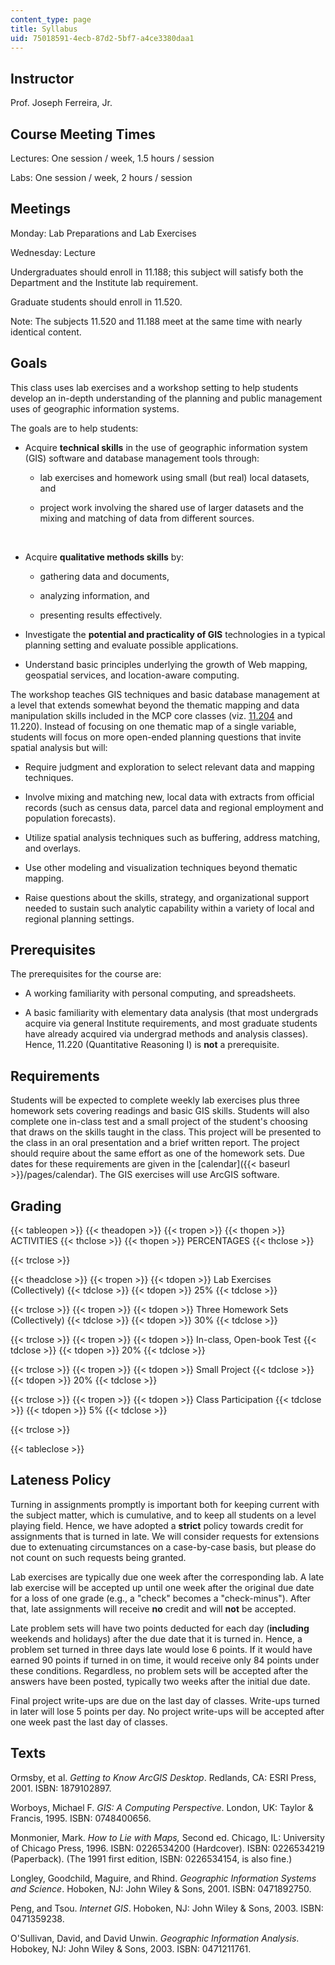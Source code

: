 ```yaml
---
content_type: page
title: Syllabus
uid: 75018591-4ecb-87d2-5bf7-a4ce3380daa1
---
```


Instructor
----------

Prof. Joseph Ferreira, Jr.

Course Meeting Times
--------------------

Lectures: One session / week, 1.5 hours / session

Labs: One session / week, 2 hours / session

Meetings
--------

Monday: Lab Preparations and Lab Exercises

Wednesday: Lecture

Undergraduates should enroll in 11.188; this subject will satisfy both the Department and the Institute lab requirement.

Graduate students should enroll in 11.520.

Note: The subjects 11.520 and 11.188 meet at the same time with nearly identical content.

Goals
-----

This class uses lab exercises and a workshop setting to help students develop an in-depth understanding of the planning and public management uses of geographic information systems.

The goals are to help students:

*   Acquire **technical skills** in the use of geographic information system (GIS) software and database management tools through:
    
    *   lab exercises and homework using small (but real) local datasets, and
        
    *   project work involving the shared use of larger datasets and the mixing and matching of data from different sources.
        
    
      
     
*   Acquire **qualitative methods skills** by:
    
    *   gathering data and documents,
        
    *   analyzing information, and
        
    *   presenting results effectively.
         
*   Investigate the **potential and practicality of GIS** technologies in a typical planning setting and evaluate possible applications.
    
*   Understand basic principles underlying the growth of Web mapping, geospatial services, and location-aware computing.
    

The workshop teaches GIS techniques and basic database management at a level that extends somewhat beyond the thematic mapping and data manipulation skills included in the MCP core classes (viz. [11.204](/courses/11-204-planning-communications-and-digital-media-fall-2004) and 11.220). Instead of focusing on one thematic map of a single variable, students will focus on more open-ended planning questions that invite spatial analysis but will:

*   Require judgment and exploration to select relevant data and mapping techniques.
    
*   Involve mixing and matching new, local data with extracts from official records (such as census data, parcel data and regional employment and population forecasts).
    
*   Utilize spatial analysis techniques such as buffering, address matching, and overlays.
    
*   Use other modeling and visualization techniques beyond thematic mapping.
    
*   Raise questions about the skills, strategy, and organizational support needed to sustain such analytic capability within a variety of local and regional planning settings.
    

Prerequisites
-------------

The prerequisites for the course are:

*   A working familiarity with personal computing, and spreadsheets.
    
*   A basic familiarity with elementary data analysis (that most undergrads acquire via general Institute requirements, and most graduate students have already acquired via undergrad methods and analysis classes). Hence, 11.220 (Quantitative Reasoning I) is **not** a prerequisite.
    

Requirements
------------

Students will be expected to complete weekly lab exercises plus three homework sets covering readings and basic GIS skills. Students will also complete one in-class test and a small project of the student's choosing that draws on the skills taught in the class. This project will be presented to the class in an oral presentation and a brief written report. The project should require about the same effort as one of the homework sets. Due dates for these requirements are given in the [calendar]({{< baseurl >}}/pages/calendar). The GIS exercises will use ArcGIS software.

Grading
-------

{{< tableopen >}}
{{< theadopen >}}
{{< tropen >}}
{{< thopen >}}
ACTIVITIES
{{< thclose >}}
{{< thopen >}}
PERCENTAGES
{{< thclose >}}

{{< trclose >}}

{{< theadclose >}}
{{< tropen >}}
{{< tdopen >}}
Lab Exercises (Collectively)
{{< tdclose >}}
{{< tdopen >}}
25%
{{< tdclose >}}

{{< trclose >}}
{{< tropen >}}
{{< tdopen >}}
Three Homework Sets (Collectively)
{{< tdclose >}}
{{< tdopen >}}
30%
{{< tdclose >}}

{{< trclose >}}
{{< tropen >}}
{{< tdopen >}}
In-class, Open-book Test
{{< tdclose >}}
{{< tdopen >}}
20%
{{< tdclose >}}

{{< trclose >}}
{{< tropen >}}
{{< tdopen >}}
Small Project
{{< tdclose >}}
{{< tdopen >}}
20%
{{< tdclose >}}

{{< trclose >}}
{{< tropen >}}
{{< tdopen >}}
Class Participation
{{< tdclose >}}
{{< tdopen >}}
5%
{{< tdclose >}}

{{< trclose >}}

{{< tableclose >}}

Lateness Policy
---------------

Turning in assignments promptly is important both for keeping current with the subject matter, which is cumulative, and to keep all students on a level playing field. Hence, we have adopted a **strict** policy towards credit for assignments that is turned in late. We will consider requests for extensions due to extenuating circumstances on a case-by-case basis, but please do not count on such requests being granted.

Lab exercises are typically due one week after the corresponding lab. A late lab exercise will be accepted up until one week after the original due date for a loss of one grade (e.g., a "check" becomes a "check-minus"). After that, late assignments will receive **no** credit and will **not** be accepted.

Late problem sets will have two points deducted for each day (**including** weekends and holidays) after the due date that it is turned in. Hence, a problem set turned in three days late would lose 6 points. If it would have earned 90 points if turned in on time, it would receive only 84 points under these conditions. Regardless, no problem sets will be accepted after the answers have been posted, typically two weeks after the initial due date.

Final project write-ups are due on the last day of classes. Write-ups turned in later will lose 5 points per day. No project write-ups will be accepted after one week past the last day of classes.

Texts
-----

Ormsby, et al. _Getting to Know ArcGIS Desktop_. Redlands, CA: ESRI Press, 2001. ISBN: 1879102897.

Worboys, Michael F. _GIS: A Computing Perspective_. London, UK: Taylor & Francis, 1995. ISBN: 0748400656.

Monmonier, Mark. _How to Lie with Maps,_ Second ed. Chicago, IL: University of Chicago Press, 1996. ISBN: 0226534200 (Hardcover). ISBN: 0226534219 (Paperback). (The 1991 first edition, ISBN: 0226534154, is also fine.)

Longley, Goodchild, Maguire, and Rhind. _Geographic Information Systems and Science_. Hoboken, NJ: John Wiley & Sons, 2001. ISBN: 0471892750.

Peng, and Tsou. _Internet GIS_. Hoboken, NJ: John Wiley & Sons, 2003. ISBN: 0471359238.

O'Sullivan, David, and David Unwin. _Geographic Information Analysis_. Hobokey, NJ: John Wiley & Sons, 2003. ISBN: 0471211761.